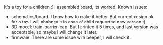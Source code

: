 It's a toy for a children :)
I assembled board, its worked.
Known issues:
- schematics/board. I know how to make it better. But current design ok for a toy. I will chabnge it in case of child requested new version :)
- 3D model: train-barrier-cap. But I printed it 5 times, and last version was acceptable, so maybe I will change it later.
- firmware: There are some issue with beeper, I will check it.
